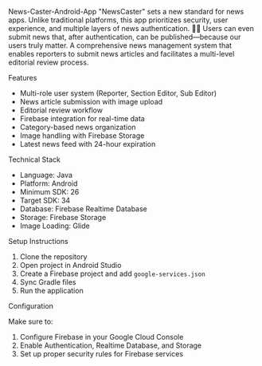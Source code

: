 News-Caster-Android-App
 "NewsCaster" sets a new standard for news apps. Unlike traditional platforms, this app prioritizes security, user experience, and multiple layers of news authentication. 📰✨ Users can even submit news that, after authentication, can be published—because our users truly matter. 
 A comprehensive news management system that enables reporters to submit news articles and facilitates a multi-level editorial review process.

 Features

- Multi-role user system (Reporter, Section Editor, Sub Editor)
- News article submission with image upload
- Editorial review workflow
- Firebase integration for real-time data
- Category-based news organization
- Image handling with Firebase Storage
- Latest news feed with 24-hour expiration

 Technical Stack

- Language: Java
- Platform: Android
- Minimum SDK: 26
- Target SDK: 34
- Database: Firebase Realtime Database
- Storage: Firebase Storage
- Image Loading: Glide

Setup Instructions

1. Clone the repository
2. Open project in Android Studio
3. Create a Firebase project and add `google-services.json`
4. Sync Gradle files
5. Run the application

Configuration

Make sure to:
1. Configure Firebase in your Google Cloud Console
2. Enable Authentication, Realtime Database, and Storage
3. Set up proper security rules for Firebase services
